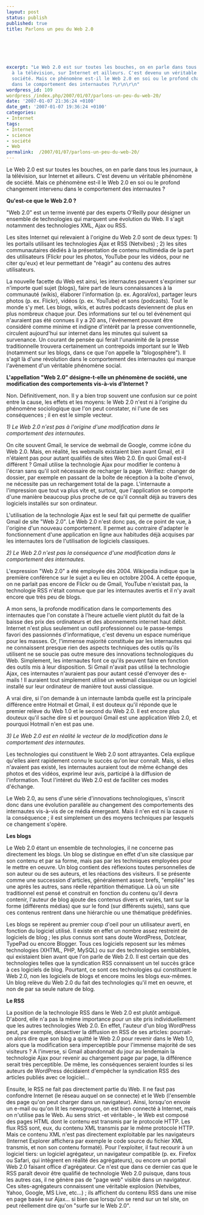 ```yaml
---
layout: post
status: publish
published: true
title: Parlons un peu du Web 2.0

  
  



excerpt: "Le Web 2.0 est sur toutes les bouches, on en parle dans tous les journaux,
  à la télévision, sur Internet et ailleurs. C'est devenu un véritable phénomène de
  société. Mais ce phénomène est-il le Web 2.0 en soi ou le profond changement intervenu
  dans le comportement des internautes ?\r\n\r\n"
wordpress_id: 109
wordpress_/index.php/2007/01/07/parlons-un-peu-du-web-20/
date: '2007-01-07 21:36:24 +0100'
date_gmt: '2007-01-07 19:36:24 +0100'
categories:
- Internet
tags:
- Internet
- science
- société
- Web
permalink:  /2007/01/07/parlons-un-peu-du-web-20/
---
```

<p>Le Web 2.0 est sur toutes les bouches, on en parle dans tous les journaux, à la télévision, sur Internet et ailleurs. C'est devenu un véritable phénomène de société. Mais ce phénomène est-il le Web 2.0 en soi ou le profond changement intervenu dans le comportement des internautes ?</p>
<p><a id="more"></a><a id="more-109"></a></p>
<p><b>Qu'est-ce que le Web 2.0 ?</b></p>
<p>
"Web 2.0" est un terme inventé par des experts O'Reilly pour désigner un ensemble de technologies qui marquent une évolution du Web. Il s'agit notamment des technologies XML, Ajax ou RSS.</p>
<p>
Les sites Internet qui relevaient à l'origine du Web 2.0 sont de deux types: 1) les portails utilisant les technologies Ajax et RSS (Netvibes) ; 2) les sites communautaires dédiés à la présentation de contenu multimédia de la part des utilisateurs (Flickr pour les photos, YouTube pour les vidéos, pour ne citer qu'eux) et leur permettant de "réagir" au contenu des autres utilisateurs.</p>
<p>
La nouvelle facette du Web est ainsi, les internautes peuvent s'exprimer sur n'importe quel sujet (blogs), faire part de leurs connaissances à la communauté (wikis), élaborer l'information (p. ex. AgoraVox), partager leurs photos (p. ex. Flickr), vidéos (p. ex. YouTube) et sons (podcasts). Tout le monde s'y met. Les blogs, wikis, et autres podcasts deviennent de plus en plus nombreux chaque jour. Des informations sur tel ou tel événement qui n'auraient pas été connues il y a 20 ans, l'événement pouvant être considéré comme minime et indigne d'intérêt par la presse conventionnelle, circulent aujourd'hui sur internet dans les minutes qui suivent sa survenance. Un courant de pensée qui ferait l'unanimité de la presse traditionnelle trouvera certainement un contrepoids important sur le Web (notamment sur les blogs, dans ce que l'on appelle la "blogosphère"). Il s'agit là d'une révolution dans le comportement des internautes qui marque l'avènement d'un véritable phénomène social.</p>
<p><b>L'appellation "Web 2.0" désigne-t-elle un phénomène de société, une modification des comportements vis-à-vis d'Internet ?</b></p>
<p>
Non. Définitivement, non. Il y a bien trop souvent une confusion sur ce point entre la cause, les effets et les moyens: le Web 2.0 n'est ni à l'origine du phénomène sociologique que l'on peut constater, ni l'une de ses conséquences ; il en est le simple vecteur.</p>
<p><i>1) Le Web 2.0 n'est pas à l'origine d'une modification dans le comportement des internautes.</i></p>
<p>
On cite souvent Gmail, le service de webmail de Google, comme icône du Web 2.0. Mais, en réalité, les webmails existaient bien avant Gmail, et il n'étaient pas pour autant qualifiés de sites Web 2.0. En quoi Gmail est-il différent ? Gmail utilise la technologie Ajax pour modifier le contenu à l'écran sans qu'il soit nécessaire de recharger la page. Vérifiez: changer de dossier, par exemple en passant de la boîte de réception à la boîte d'envoi, ne nécessite pas un rechargement total de la page. L'internaute a l'impression que tout va plus vite et, surtout, que l'application se comporte d'une manière beaucoup plus proche de ce qu'il connaît déjà au travers des logiciels installés sur son ordinateur.</p>
<p>
L'utilisation de la technologie Ajax est le seul fait qui permette de qualifier Gmail de site "Web 2.0". Le Web 2.0 n'est donc pas, de ce point de vue, à l'origine d'un nouveau comportement. Il permet au contraire d'adapter le fonctionnement d'une application en ligne aux habitudes déjà acquises par les internautes lors de l'utilisation de logiciels classiques.</p>
<p><i>2) Le Web 2.0 n'est pas la conséquence d'une modification dans le comportement des internautes.</i></p>
<p>
L'expression "Web 2.0" a été employée dès 2004. Wikipedia indique que la première conférence sur le sujet a eu lieu en octobre 2004. A cette époque, on ne parlait pas encore de Flickr ou de Gmail, YouTube n'existait pas, la technologie RSS n'était connue que par les internautes avertis et il n'y avait encore que très peu de blogs.</p>
<p>
A mon sens, la profonde modification dans le comportements des internautes que l'on constate à l'heure actuelle vient plutôt du fait de la baisse des prix des ordinateurs et des abonnements internet haut débit. Internet n'est plus seulement un outil professionnel ou le passe-temps favori des passionnés d'informatique, c'est devenu un espace numérique pour les masses. Or, l'immense majorité constituée par les internautes qui ne connaissent presque rien des aspects techniques des outils qu'ils utilisent ne se soucie pas outre mesure des innovations technologiques du Web. Simplement, les internautes font ce qu'ils peuvent faire en fonction des outils mis à leur disposition. Si Gmail n'avait pas utilisé la technologie Ajax, ces internautes n'auraient pas pour autant cessé d'envoyer des e-mails ! Il auraient tout simplement utilisé un webmail classique ou un logiciel installé sur leur ordinateur de manière tout aussi classique.</p>
<p>
A vrai dire, si l'on demande à un internaute lambda quelle est la principale différence entre Hotmail et Gmail, il est douteux qu'il réponde que le premier relève du Web 1.0 et le second du Web 2.0. Il est encore plus douteux qu'il sache dire si et pourquoi Gmail est une application Web 2.0, et pourquoi Hotmail n'en est pas une.</p>
<p><i>3) Le Web 2.0 est en réalité le vecteur de la modification dans le comportement des internautes.</i></p>
<p>
Les technologies qui constituent le Web 2.0 sont attrayantes. Cela explique qu'elles aient rapidement connu le succès qu'on leur connaît. Mais, si elles n'avaient pas existé, les internautes auraient tout de même échangé des photos et des vidéos, exprimé leur avis, participé à la diffusion de l'information. Tout l'intéret du Web 2.0 est de faciliter ces modes d'échange.</p>
<p>
Le Web 2.0, au sens d'une série d'innovations technologiques, s'inscrit donc dans une évolution parallèle au changement des comportements des internautes vis-à-vis de ce média émergeant. Mais il n'en est ni la cause ni la conséquence ; il est simplement un des moyens techniques par lesquels ce changement s'opère.</p>
<p><b>Les blogs</b></p>
<p>
Le Web 2.0 étant un ensemble de technologies, il ne concerne pas directement les blogs. Un blog se distingue en effet d'un site classique par son contenu et par sa forme, mais pas par les techniques employées pour le mettre en oeuvre. Un blog contient des réflexions toutes personnelles de son auteur ou de ses auteurs, et les réactions des visiteurs. Il se présente comme une succession d'articles, généralement assez brefs, "empilés" les une après les autres, sans réelle répartition thématique. Là où un site traditionnel est pensé et construit en fonction du contenu qu'il devra contenir, l'auteur de blog ajoute des contenus divers et variés, tant sur la forme (différents médias) que sur le fond (sur différents sujets), sans que ces contenus rentrent dans une hiérarchie ou une thématique prédéfinies.</p>
<p>
Les blogs se repèrent au premier coup d'oeil pour un utilisateur averti, en fonction du logiciel utilisé. Il existe en effet un nombre assez restreint de logiciels de blog ; les plus connus sont sans doute WordPress, Dotclear, TypePad ou encore Blogger. Tous ces logiciels reposent sur les mêmes technologies (XHTML, PHP, MySQL) ou sur des technologies semblables, qui existaient bien avant que l'on parle de Web 2.0. Il est certain que des technologies telles que la syndication RSS connaissent un tel succès grâce à ces logiciels de blog. Pourtant, ce sont ces technologies qui constituent le Web 2.0, non les logiciels de blogs et encore moins les blogs eux-mêmes. Un blog relève du Web 2.0 du fait des technologies qu'il met en oeuvre, et non de par sa seule nature de blog.</p>
<p><b>Le RSS</b></p>
<p>
La position de la technologie RSS dans le Web 2.0 est plutôt ambiguë. D'abord, elle n'a pas la même importance pour un site pris individuellement que les autres technologies Web 2.0. En effet, l'auteur d'un blog WordPress peut, par exemple, désactiver la diffusion en RSS de ses articles: pourrait-on alors dire que son blog a quitté le Web 2.0 pour revenir dans le Web 1.0, alors que la modification sera imperceptible pour l'immense majorité de ses visiteurs ? A l'inverse, si Gmail abandonnait du jour au lendemain la technologie Ajax pour revenir au chargement page par page, la différence serait très perceptible. De même, les conséquences seraient lourdes si les auteurs de WordPress décidaient d'empêcher la syndication RSS des articles publiés avec ce logiciel...</p>
<p>
Ensuite, le RSS ne fait pas directement partie du Web. Il ne faut pas confondre Internet (le réseau auquel on se connecte) et le Web (l'ensemble des page qu'on peut charger dans un navigateur). Ainsi, lorsqu'on envoie un e-mail ou qu'on lit les newsgroups, on est bien connecté à Internet, mais on n'utilise pas le Web. Au sens strict -et véritable-, le Web est composé des pages HTML dont le contenu est transmis par le protocole HTTP. Les flux RSS sont, eux, du contenu XML transmis par le même protocole HTTP. Mais ce contenu XML n'est pas directement exploitable par les navigateurs (Internet Explorer affichera par exemple le code source du fichier XML transmis, et non son contenu formaté). Pour l'exploiter, il faut recourir à un logiciel tiers: un logiciel agrégateur, un navigateur compatible (p. ex. Firefox ou Safari, qui intègrent en réalité des agrégateurs), ou encore un portail Web 2.0 faisant office d'agrégateur. Ce n'est que dans ce dernier cas que le RSS paraît devoir être qualifié de technologie Web 2.0 puisque, dans tous les autres cas, il ne génère pas de "page web" visible dans un navigateur. Ces sites-agrégateurs connaissent une véritable explosion (Netvibes, Yahoo, Google, MS Live, etc...) ; ils affichent du contenu RSS dans une mise en page basée sur Ajax... si bien que lorsqu'on se rend sur un tel site, on peut réellement dire qu'on "surfe sur le Web 2.0".</p>
